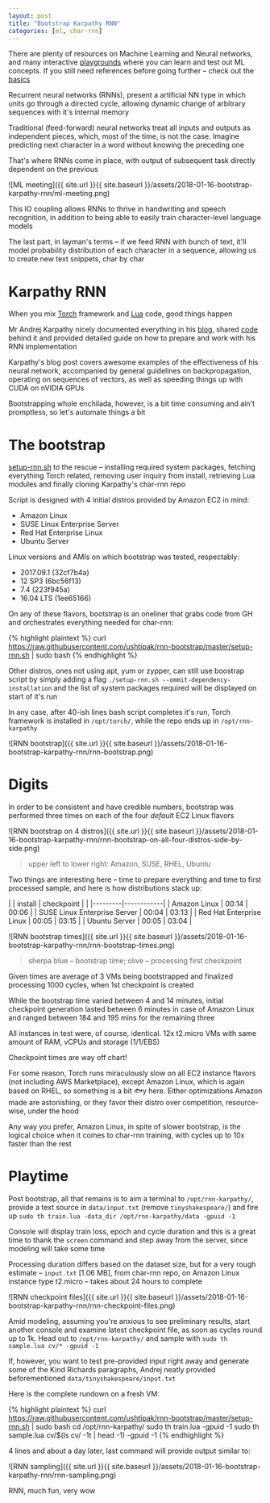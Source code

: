 ```yaml
---
layout: post
title: "Bootstrap Karpathy RNN"
categories: [ml, char-rnn]
---
```


There are plenty of resources on Machine Learning and Neural networks, and many
interactive [playgrounds](http://playground.tensorflow.org "TensorFlow playground")
where you can learn and test out ML concepts. If you still need references
before going further – check out the [basics](http://bfy.tw/G9FC "ML basics")

Recurrent neural networks (RNNs), present a artificial NN type in which units
go through a directed cycle, allowing dynamic change of arbitrary sequences
with it's internal memory

Traditional (feed-forward) neural networks treat all inputs and outputs as
independent pieces, which, most of the time, is not the case. Imagine predicting
next character in a word without knowing the preceding one

That's where RNNs come in place, with output of subsequent task directly
dependent on the previous

![ML meeting]({{ site.url }}{{ site.baseurl }}/assets/2018-01-16-bootstrap-karpathy-rnn/ml-meeting.png)

This IO coupling allows RNNs to thrive in handwriting and speech recognition,
in addition to being able to easily train character-level language models

The last part, in layman's terms – if we feed RNN with bunch of text, it'll
model probability distribution of each character in a sequence, allowing us
to create new text snippets, char by char


# Karpathy RNN

When you mix [Torch](http://torch.ch/ "Torch framework") framework and
[Lua](https://www.lua.org/about.html "Lua programming language") code,
good things happen

Mr Andrej Karpathy nicely documented everything in his
[blog](https://karpathy.github.io/2015/05/21/rnn-effectiveness/ "Karpathy blog"),
shared [code](https://github.com/karpathy/char-rnn "Karpathy char RNN on GitHub")
behind it and provided detailed guide on how to prepare and work with his
RNN implementation

Karpathy's blog post covers awesome examples of the effectiveness of his
neural network, accompanied by general guidelines on backpropagation, operating
on sequences of vectors, as well as speeding things up with CUDA on nVIDIA GPUs

Bootstrapping whole enchilada, however, is a bit time consuming and ain't
promptless, so let's automate things a bit


# The bootstrap

[setup-rnn.sh](https://github.com/ushtipak/rnn-bootstrap/blob/master/setup-rnn.sh "RNN bootstrap script")
to the rescue – installing required system packages, fetching everything Torch
related, removing user inquiry from install, retrieving Lua modules
and finally cloning Karpathy's char-rnn repo

Script is designed with 4 initial distros provided by Amazon EC2 in mind:
* Amazon Linux
* SUSE Linux Enterprise Server
* Red Hat Enterprise Linux
* Ubuntu Server

Linux versions and AMIs on which bootstrap was tested, respectably:
* 2017.09.1 (32cf7b4a)
* 12 SP3 (6bc56f13)
* 7.4 (223f945a)
* 16.04 LTS (1ee65166)

On any of these flavors, bootstrap is an oneliner that grabs code from GH and
orchestrates everything needed for char-rnn: 

{% highlight plaintext %}
curl https://raw.githubusercontent.com/ushtipak/rnn-bootstrap/master/setup-rnn.sh | sudo bash
{% endhighlight %}

Other distros, ones not using apt, yum or zypper, can still use boostrap
script by simply adding a flag `./setup-rnn.sh --ommit-dependency-installation`
and the list of system packages required will be displayed on start of it's run 

In any case, after 40-ish lines bash script completes it's run, Torch framework
is installed in `/opt/torch/`, while the repo ends up in `/opt/rnn-karpathy`

![RNN bootstrap]({{ site.url }}{{ site.baseurl }}/assets/2018-01-16-bootstrap-karpathy-rnn/rnn-bootstrap.png)


# Digits

In order to be consistent and have credible numbers, bootstrap was performed
three times on each of the four _default_ EC2 Linux flavors

![RNN bootstrap on 4 distros]({{ site.url }}{{ site.baseurl }}/assets/2018-01-16-bootstrap-karpathy-rnn/rnn-bootstrap-on-all-four-distros-side-by-side.png)
> upper left to lower right: Amazon, SUSE, RHEL, Ubuntu

Two things are interesting here – time to prepare everything and time to first
processed sample, and here is how distributions stack up:

|                              | install | checkpoint |
|                              |---------|------------|
| Amazon Linux                 |   00:14 |      00:06 |
| SUSE Linux Enterprise Server |   00:04 |      03:13 |
| Red Hat Enterprise Linux     |   00:05 |      03:15 |
| Ubuntu Server                |   00:05 |      03:04 |

![RNN bootstrap times]({{ site.url }}{{ site.baseurl }}/assets/2018-01-16-bootstrap-karpathy-rnn/rnn-bootstrap-times.png)
> sherpa blue – bootstrap time; olive – processing first checkpoint

Given times are average of 3 VMs being bootstrapped and finalized processing
1000 cycles, when 1st checkpoint is created

While the bootstrap time varied between 4 and 14 minutes, initial checkpoint
generation lasted between 6 minutes in case of Amazon Linux and ranged between
184 and 195 mins for the remaining three

All instances in test were, of course, identical. 12x t2.micro VMs with same
amount of RAM, vCPUs and storage \(1/1/EBS\)

Checkpoint times are way off chart!

For some reason, Torch runs miraculously slow on all EC2 instance flavors
(not including AWS Marketplace), except Amazon Linux, which is again based
on RHEL, so something is a bit &#x1f41f;y here. Either optimizations Amazon
made are astonishing, or they favor their distro over competition,
resource-wise, under the hood

Any way you prefer, Amazon Linux, in spite of slower bootstrap, is the logical
choice when it comes to char-rnn training, with cycles up to 10x faster than
the rest


# Playtime

Post bootstrap, all that remains is to aim a terminal to `/opt/rnn-karpathy/`,
provide a text source in `data/input.txt` (remove `tinyshakespeare/`) and fire
up `sudo th train.lua -data_dir /opt/rnn-karpathy/data -gpuid -1`

Console will display train loss, epoch and cycle duration and this is a great
time to thank the `screen` command and step away from the server, since
modeling will take some time

Processing duration differs based on the dataset size, but for a very rough
estimate – `input.txt` [1.06 MB], from char-rnn repo, on Amazon Linux instance
type t2.micro – takes about 24 hours to complete

![RNN checkpoint files]({{ site.url }}{{ site.baseurl }}/assets/2018-01-16-bootstrap-karpathy-rnn/rnn-checkpoint-files.png)

Amid modeling, assuming you're anxious to see preliminary results, start
another console and examine latest checkpoint file, as soon as cycles round up
to 1k. Head out to `/opt/rnn-karpathy/` and sample with
`sudo th sample.lua cv/* -gpuid -1`

If, however, you want to test pre-provided input right away and generate some
of the Kind Richards paragraphs, Andrej neatly provided beforementioned
`data/tinyshakespeare/input.txt`

Here is the complete rundown on a fresh VM:

{% highlight plaintext %}
curl https://raw.githubusercontent.com/ushtipak/rnn-bootstrap/master/setup-rnn.sh | sudo bash
cd /opt/rnn-karpathy/
sudo th train.lua -gpuid -1
sudo th sample.lua cv/$(ls cv/ -1t | head -1) -gpuid -1
{% endhighlight %}

4 lines and about a day later, last command will provide output similar to:

![RNN sampling]({{ site.url }}{{ site.baseurl }}/assets/2018-01-16-bootstrap-karpathy-rnn/rnn-sampling.png)

RNN, much fun, very wow

